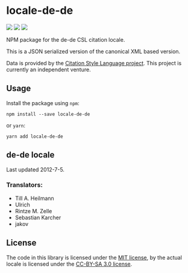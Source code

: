 # locale-de-de

[![](https://flat.badgen.net/npm/v/locale-de-de)](https://npmjs.org/package/locale-de-de)
[![](https://flat.badgen.net/badge/license/MIT/blue)][mit]
[![](https://flat.badgen.net/badge/license/CC-BY-SA/blue)][cc-by-sa-3.0]

NPM package for the de-de CSL citation locale.

This is a JSON serialized version of the canonical XML based version.

Data is provided by the [Citation Style Language project](https://citationstyles.org).
This project is currently an independent venture.

## Usage
Install the package using `npm`:

```shell
npm install --save locale-de-de
```

or `yarn`:

```shell
yarn add locale-de-de
```

## de-de locale
Last updated 2012-7-5.

### Translators: 
- Till A. Heilmann
- Ulrich
- Rintze M. Zelle
- Sebastian Karcher
- jakov

## License
The code in this library is licensed under the [MIT license][mit], by the actual locale is licensed under the [CC-BY-SA 3.0 license][cc-by-sa-3.0].

[mit]: https://opensource.org/licenses/MIT
[cc-by-sa-3.0]: https://creativecommons.org/licenses/by-sa/3.0/
